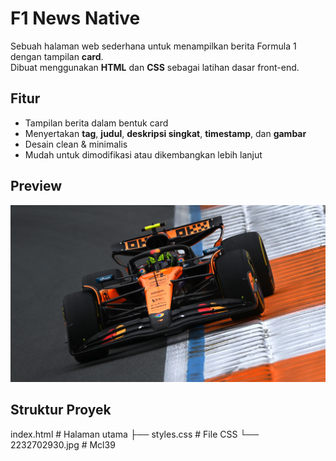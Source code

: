 # F1 News Native

Sebuah halaman web sederhana untuk menampilkan berita Formula 1 dengan tampilan **card**.  
Dibuat menggunakan **HTML** dan **CSS** sebagai latihan dasar front-end.

## Fitur
- Tampilan berita dalam bentuk card
- Menyertakan **tag**, **judul**, **deskripsi singkat**, **timestamp**, dan **gambar**
- Desain clean & minimalis
- Mudah untuk dimodifikasi atau dikembangkan lebih lanjut

## Preview
![Preview](2232702930.jpg)

## Struktur Proyek
index.html # Halaman utama
├── styles.css # File CSS
└── 2232702930.jpg # Mcl39
